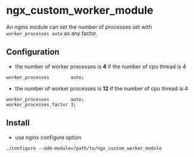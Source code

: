 # ngx_custom_worker_module

An nginx module can set the number of processes set with `worker_processes auto` as any factor.

## Configuration

- the number of worker processes is __4__ if the number of cpu thread is 4

```nginx
worker_processes        auto;
```


- the number of worker processes is __12__ if the number of cpu thread is 4


```nginx
worker_processes        auto;
worker_processes_factor 3;
```

## Install

- use nginx configure option

```
./configure --add-module=/path/to/ngx_custom_worker_module
```

